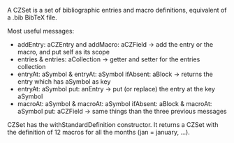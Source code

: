 A CZSet is a set of bibliographic entries and macro definitions, equivalent of a .bib BibTeX file.

Most useful messages: 
- addEntry: aCZEntry and addMacro: aCZField -> add the entry or the macro, and put self as its scope
- entries & entries: aCollection -> getter and setter for the entries collection
- entryAt: aSymbol & entryAt: aSymbol ifAbsent: aBlock -> returns the entry which has aSymbol as key
- entryAt: aSymbol put: anEntry -> put (or replace) the entry at the key aSymbol
- macroAt: aSymbol & macroAt: aSymbol ifAbsent: aBlock & macroAt: aSymbol put: aCZField -> same things than the three previous messages

CZSet has the withStandardDefinition constructor. It returns a CZSet with the definition of 12 macros for all the months (jan = january, ...).